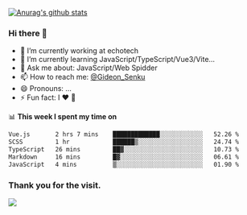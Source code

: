 [![Anurag's github stats](https://github-readme-stats.vercel.app/api?username=gideonsenku)](https://github.com/anuraghazra/github-readme-stats)
### Hi there 👋
- 🔭 I’m currently working at echotech
- 🌱 I’m currently learning JavaScript/TypeScript/Vue3/Vite...
- 💬 Ask me about: JavaScript/Web Spidder 
- 📫 How to reach me: [@Gideon_Senku](https://t.me/Gideon_Senku)
- 😄 Pronouns: ...
- ⚡ Fun fact: I ❤️ 🎵

📊 **This week I spent my time on**
<!--START_SECTION:waka-->

```txt
Vue.js       2 hrs 7 mins    █████████████░░░░░░░░░░░░   52.26 %
SCSS         1 hr            ██████▒░░░░░░░░░░░░░░░░░░   24.74 %
TypeScript   26 mins         ██▓░░░░░░░░░░░░░░░░░░░░░░   10.73 %
Markdown     16 mins         █▓░░░░░░░░░░░░░░░░░░░░░░░   06.61 %
JavaScript   4 mins          ▒░░░░░░░░░░░░░░░░░░░░░░░░   01.90 %
```

<!--END_SECTION:waka-->


### Thank you for the visit.
![](http://profile-counter.glitch.me/gideonsenku/count.svg)
<!--
**GideonSenku/GideonSenku** is a ✨ _special_ ✨ repository because its `README.md` (this file) appears on your GitHub profile.

Here are some ideas to get you started:

- 🔭 I’m currently working on ...
- 🌱 I’m currently learning ...
- 👯 I’m looking to collaborate on ...
- 🤔 I’m looking for help with ...
- 💬 Ask me about ...
- 📫 How to reach me: ...
- 😄 Pronouns: ...
- ⚡ Fun fact: ...
-->
